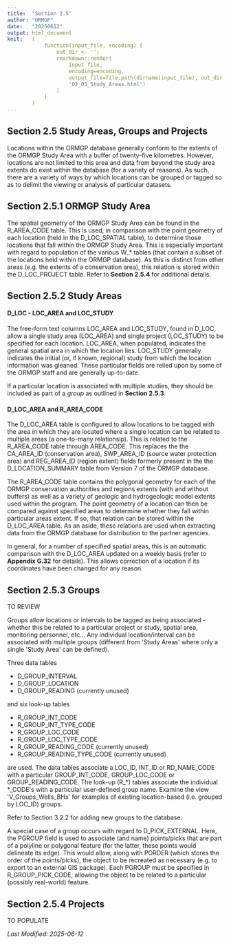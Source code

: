 ```yaml
---
title:  "Section 2.5"
author: "ORMGP"
date:   "20250612"
output: html_document
knit:   (
            function(input_file, encoding) {
                out_dir <- '';
                rmarkdown::render(
                    input_file,
                    encoding=encoding,
                    output_file=file.path(dirname(input_file), out_dir,
                    '02_05_Study_Areas.html')
                )
            }
        )
---
```


## Section 2.5 Study Areas, Groups and Projects

Locations within the ORMGP database generally conform to the extents of the
ORMGP Study Area with a buffer of twenty-five kilometres.  However, locations
are not limited to this area and data from beyond the study area extents do
exist within the database (for a variety of reasons).  As such, there are a
variety of ways by which locations can be grouped or tagged so as to delimit
the viewing or analysis of particular datasets.

## Section 2.5.1 ORMGP Study Area

The spatial geometry of the ORMGP Study Area can be found in the R_AREA_CODE
table.  This is used, in comparison with the point geometry of each
location (held in the D_LOC_SPATIAL table), to determine those locations
that fall within the ORMGP Study Area.  This is especially important with regard to
population of the various W_\* tables (that contain a subset of the locations held
within the ORMGP database).  As this is distinct from other areas (e.g. the
extents of a conservation area), this relation is stored within the
D_LOC_PROJECT table.  Refer to **Section 2.5.4** for additional details.

## Section 2.5.2 Study Areas

#### D_LOC - LOC_AREA and LOC_STUDY

The free-form text columns LOC_AREA and LOC_STUDY, found in
D_LOC, allow a single study area (LOC_AREA) and single project
(LOC_STUDY) to be specified for each location.  LOC_AREA, when populated,
indicates the general spatial area in which the location lies.  LOC_STUDY
generally indicates the initial (or, if known, regional) study from which the
location information was gleaned.  These particular fields are relied upon by
some of the ORMGP staff and are generally up-to-date.  

If a particular location is associated with multiple studies, they should be
included as part of a *group* as outlined in **Section 2.5.3**.

#### D_LOC_AREA and R_AREA_CODE

The D_LOC_AREA table is configured to allow locations to be tagged with the
area in which they are located where a single location can be related to
multiple areas (a one-to-many relationsip).  This is related to the
R_AREA_CODE table through AREA_CODE.  This replaces the the CA_AREA_ID
(conservation area), SWP_AREA_ID (source water protection area) and
REG_AREA_ID (region extent) fields formerly present in the the
D_LOCATION_SUMMARY table from Version 7 of the ORMGP database.

The R_AREA_CODE table contains the polygonal geometry for each of the ORMGP
conservation authorities and regions extents (with and without buffers) as
well as a variety of geologic and hydrogeologic model extents used within the
program.  The point geometry of a location can then be compared against
specified areas to determine whether they fall within particular areas extent.
If so, that relation can be stored within the D_LOC_AREA table.  As an aside,
these relations are used when extracting data from the ORMGP database for
distribution to the partner agencies.

In general, for a number of specified spatial areas, this is an automatic
comparison with the D_LOC_AREA updated on a weekly basis (refer to **Appendix
G.32** for details).  This allows correction of a location if its coordinates
have been changed for any reason.

## Section 2.5.3 Groups

TO REVIEW


Groups allow locations or intervals to be tagged as being associated - whether
this be related to a particular project or study, spatial area, monitoring
personnel, etc...  Any individual location/interval can be associated with
multiple groups (different from 'Study Areas' where only a single 'Study Area'
can be defined).

Three data tables 

* D_GROUP_INTERVAL
* D_GROUP_LOCATION
* D_GROUP_READING (currently unused)

and six look-up tables

* R_GROUP_INT_CODE
* R_GROUP_INT_TYPE_CODE
* R_GROUP_LOC_CODE
* R_GROUP_LOC_TYPE_CODE
* R_GROUP_READING_CODE (currently unused)
* R_GROUP_READING_TYPE_CODE (currently unused)

are used.  The data tables associate a LOC_ID, INT_ID or RD_NAME_CODE with a
particular GROUP_INT_CODE, GROUP_LOC_CODE or GROUP_READING_CODE.  The look-up
(R_\*) tables associate the individual \*_CODE's with a particular
user-defined group name.  Examine the view 'V_Groups_Wells_BHs' for examples
of existing location-based (i.e. grouped by LOC_ID) groups.

Refer to Section 3.2.2 for adding new groups to the database.

A special case of a group occurs with regard to D_PICK_EXTERNAL.  Here, the
PGROUP field is used to associate (and name) points/picks that are part of a
polyline or polygonal feature (for the latter, these points would delineate
its edge).  This would allow, along with PORDER (which stores the order of the
points/picks), the object to be recreated as necessary (e.g. to export to an
external GIS package).  Each PGROUP must be specified in R_GROUP_PICK_CODE,
allowing the object to be related to a particular (possibly real-world)
feature.

## Section 2.5.4 Projects

TO POPULATE

*Last Modified: 2025-06-12*
